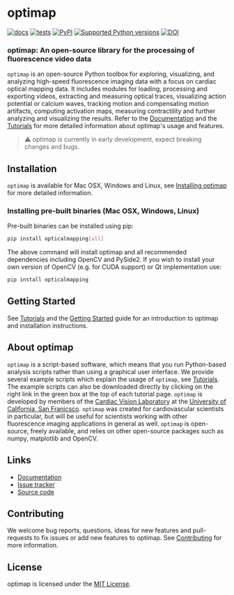 # optimap
[![docs](https://readthedocs.org/projects/optimap/badge/?version=latest&style=)](https://optimap.readthedocs.org)
[![tests](https://github.com/cardiacvision/optimap/actions/workflows/main.yml/badge.svg)](https://github.com/cardiacvision/optimap/actions/workflows/main.yml)
[![PyPI](https://img.shields.io/pypi/v/opticalmapping.svg)](https://pypi.org/project/opticalmapping/)
[![Supported Python versions](https://img.shields.io/pypi/pyversions/opticalmapping.svg)](https://python.org)
[![DOI](https://zenodo.org/badge/677528623.svg)](https://zenodo.org/badge/latestdoi/677528623)


### optimap: An open-source library for the processing of fluorescence video data

``optimap`` is an open-source Python toolbox for exploring, visualizing, and analyzing high-speed fluorescence imaging data with a focus on cardiac optical mapping data. It includes modules for loading, processing and exporting videos, extracting and measuring optical traces, visualizing action potential or calcium waves, tracking motion and compensating motion artifacts, computing activation maps, measuring contractility and further analyzing and visualizing the results. Refer to the [Documentation](https://optimap.readthedocs.io/en/latest/) and the [Tutorials](https://optimap.readthedocs.io/en/latest/tutorials/basics/) for more detailed information about optimap's usage and features.

> ⚠️ optimap is currently in early development, expect breaking changes and bugs.

## Installation
``optimap`` is available for Mac OSX, Windows and Linux, see [Installing optimap](https://optimap.readthedocs.io/en/latest/chapters/getting_started/#installing-optimap) for more detailed information.

### Installing pre-built binaries (Mac OSX, Windows, Linux)

Pre-built binaries can be installed using pip:

```bash
pip install opticalmapping[all]
```

The above command will install optimap and all recommended dependencies including OpenCV and PySide2. If you wish to install your own version of OpenCV (e.g. for CUDA support) or Qt implementation use:

```bash
pip install opticalmapping
```

## Getting Started
See [Tutorials](https://optimap.readthedocs.io/en/latest/tutorials/basics/) and the [Getting Started](https://optimap.readthedocs.io/en/latest/chapters/getting_started/) guide for an introduction to optimap and installation instructions. 

## About optimap
``optimap`` is a script-based software, which means that you run Python-based analysis scripts rather than using a graphical user interface. We provide several example scripts which explain the usage of ``optimap``, see [Tutorials](https://optimap.readthedocs.io/en/latest/tutorials/basics/). The example scripts can also be downloaded directly by clicking on the right link in the green box at the top of each tutorial page. ``optimap`` is developed by members of the [Cardiac Vision Laboratory](https://cardiacvision.ucsf.edu) at the [University of California, San Franicsco](https://www.ucsf.edu). ``optimap`` was created for cardiovascular scientists in particular, but will be useful for scientists working with other fluorescence imaging applications in general as well. ``optimap`` is open-source, freely available, and relies on other open-source packages such as numpy, matplotlib and OpenCV. 

## Links

* [Documentation](https://optimap.readthedocs.io)
* [Issue tracker](https://github.com/cardiacvision/optimap/issues)
* [Source code](https://github.com/cardiacvision/optimap)

## Contributing

We welcome bug reports, questions, ideas for new features and pull-requests to fix issues or add new features to optimap. See [Contributing](https://optimap.readthedocs.io/en/latest/chapters/contributing/) for more information.

## License

optimap is licensed under the [MIT License](https://github.com/cardiacvision/optimap/blob/main/LICENSE.md).
